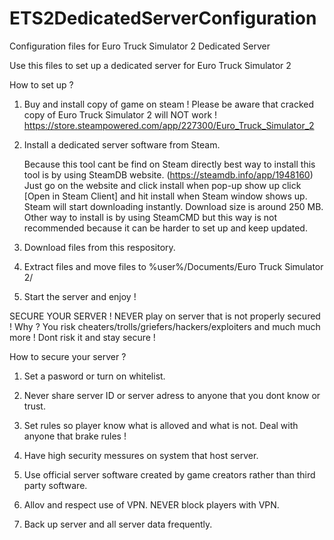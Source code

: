 # ETS2DedicatedServerConfiguration
Configuration files for Euro Truck Simulator 2 Dedicated Server

Use this files to set up a dedicated server for Euro Truck Simulator 2

How to set up ?

 1. Buy and install copy of game on steam ! Please be aware that cracked copy of Euro Truck Simulator 2 will NOT work ! https://store.steampowered.com/app/227300/Euro_Truck_Simulator_2


 2. Install a dedicated server software from Steam. 

    Because this tool cant be find on Steam directly best way to install this tool is by using SteamDB website. (https://steamdb.info/app/1948160) Just go on the website and click install when pop-up show up click [Open in Steam Client] and hit install when Steam window shows up. Steam will start downloading instantly. Download size is around 250 MB. Other way to install is by using SteamCMD but this way is not recommended because it can be harder to set up and keep updated.


3. Download files from this respository.

4. Extract files and move files to %user%/Documents/Euro Truck Simulator 2/

5. Start the server and enjoy !

SECURE YOUR SERVER ! NEVER play on server that is not properly secured ! Why ? You risk cheaters/trolls/griefers/hackers/exploiters and much much more ! Dont risk it and stay secure !

How to secure your server ?

1. Set a pasword or turn on whitelist.

2. Never share server ID or server adress to anyone that you dont know or trust.

3. Set rules so player know what is alloved and what is not. Deal with anyone that brake rules !

4. Have high security messures on system that host server.

5. Use official server software created by game creators rather than third party software.

7. Allov and respect use of VPN. NEVER block players with VPN.

8. Back up server and all server data frequently.
